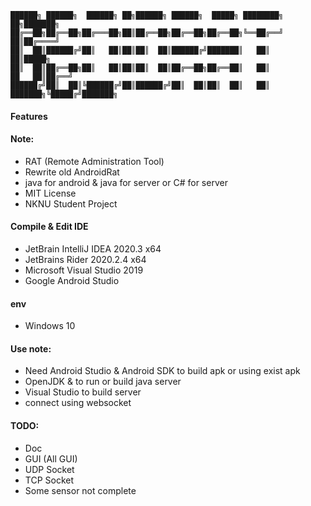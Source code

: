 ```
██████╗ ██████╗  ██████╗ ██╗██████╗ ██████╗  █████╗ ████████╗             ██╗███████╗
██╔══██╗██╔══██╗██╔═══██╗██║██╔══██╗██╔══██╗██╔══██╗╚══██╔══╝             ██║██╔════╝
██║  ██║██████╔╝██║   ██║██║██║  ██║██████╔╝███████║   ██║                ██║█████╗
██║  ██║██╔══██╗██║   ██║██║██║  ██║██╔══██╗██╔══██║   ██║           ██   ██║██╔══╝
██████╔╝██║  ██║╚██████╔╝██║██████╔╝██║  ██║██║  ██║   ██║  ███████╗╚█████╔╝███████╗
```

#### Features

#### Note:
* RAT (Remote Administration Tool)
* Rewrite old AndroidRat
* java for android & java for server or C# for server
* MIT License
* NKNU Student Project
#### Compile & Edit IDE
* JetBrain IntelliJ IDEA 2020.3 x64
* JetBrains Rider 2020.2.4 x64
* Microsoft Visual Studio 2019
* Google Android Studio
#### env
* Windows 10
#### Use note:
* Need Android Studio & Android SDK to build apk or using exist apk
* OpenJDK & to run or build java server
* Visual Studio to build server
* connect using websocket
#### TODO:
* Doc
* GUI (All GUI)
* UDP Socket
* TCP Socket
* Some sensor not complete

